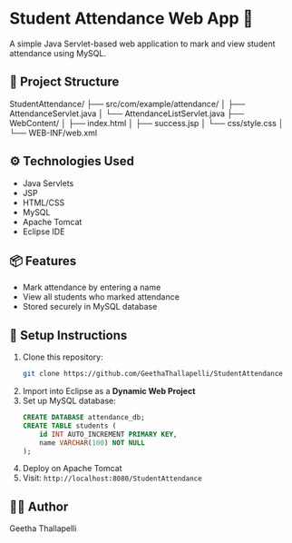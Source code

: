 # Student Attendance Web App 📝

A simple Java Servlet-based web application to mark and view student attendance using MySQL.

## 📁 Project Structure
StudentAttendance/
├── src/com/example/attendance/
│ ├── AttendanceServlet.java
│ └── AttendanceListServlet.java
├── WebContent/
│ ├── index.html
│ ├── success.jsp
│ └── css/style.css
│ └── WEB-INF/web.xml

## ⚙️ Technologies Used

- Java Servlets
- JSP
- HTML/CSS
- MySQL
- Apache Tomcat
- Eclipse IDE

## 📦 Features

- Mark attendance by entering a name
- View all students who marked attendance
- Stored securely in MySQL database

## 🧪 Setup Instructions

1. Clone this repository:
    ```bash
    git clone https://github.com/GeethaThallapelli/StudentAttendance
    ```
2. Import into Eclipse as a **Dynamic Web Project**
3. Set up MySQL database:
    ```sql
    CREATE DATABASE attendance_db;
    CREATE TABLE students (
        id INT AUTO_INCREMENT PRIMARY KEY,
        name VARCHAR(100) NOT NULL
    );
    ```
4. Deploy on Apache Tomcat
5. Visit: `http://localhost:8080/StudentAttendance`

## 🙋‍♀️ Author

Geetha Thallapelli



